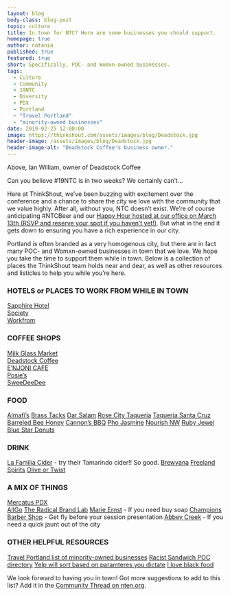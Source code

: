 ```yaml
---
layout: blog
body-class: blog-post
topic: culture
title: In town for NTC? Here are some businesses you should support.
homepage: true
author: natania
published: true
featured: true
short: Specifically, POC- and Womxn-owned businesses.
tags:
  - Culture
  - Community
  - 19NTC
  - Diversity
  - PDX
  - Portland
  - "Travel Portland"
  - "minority-owned businesses"
date: 2019-02-25 12:00:00
image: https://thinkshout.com/assets/images/blog/Deadstock.jpg
header-image: /assets/images/blog/Deadstock.jpg
header-image-alt: "Deadstock Coffee's business owner."
---
```

<span class="caption">Above, Ian William, owner of Deadstock Coffee</span>

Can you believe #19NTC is in two weeks? We certainly can’t…

Here at ThinkShout, we’ve been buzzing with excitement over the conference and a chance to share the city we love with the community that we value highly. After all, without you, NTC doesn’t exist. We’re of course anticipating #NTCBeer and our [Happy Hour hosted at our office on March 13th (RSVP and reserve your spot if you haven’t yet!)](https://hhthinkshout.eventbrite.com). But what in the end it gets down to ensuring you have a rich experience in our city.

Portland is often branded as a very homogenous city, but there are in fact many POC- and Womxn-owned businesses in town that we love. We hope you take the time to support them while in town. Below is a collection of places the ThinkShout team holds near and dear, as well as other resources and listicles to help you while you’re here.


### HOTELS or PLACES TO WORK FROM WHILE IN TOWN
[Sapphire Hotel](http://thesapphirehotel.com/)  
[Society](https://thesocietyhotel.com/)  
[Workfrom](https://workfrom.co/)  

### COFFEE SHOPS
[Milk Glass Market](http://www.milkglassmrkt.com/)  
[Deadstock Coffee](http://www.deadstockcoffee.com/)  
[E’NJONI CAFE](http://www.enjonicafe.com/)  
[Posie’s](http://posiescafe.com/)  
[SweeDeeDee](http://www.sweedeedee.com/)  

### FOOD
[Almafi’s](https://www.amalfisrestaurant.com/)
[Brass Tacks](http://www.brasstackssandwiches.com/)
[Dar Salam](http://darsalamportland.com/)
[Rose City Taqueria](https://rosecitytaqueria.com/)
[Taqueria Santa Cruz](http://www.tiendasantacruz.com/)
[Barreled Bee Honey](https://www.thebarreledbee.com/)
[Cannon’s BBQ](https://www.yelp.com/biz/cannons-rib-express-portland)
[Pho Jasmine](https://www.yelp.com/biz/pho-jasmine-restaurant-portland)
[Nourish NW](http://nourishnorthwest.com/)
[Ruby Jewel](http://www.rubyjewel.com/)
[Blue Star Donuts](https://www.bluestardonuts.com/about/)

### DRINK
[La Familia Cider](http://lafamiliacider.com/) - try their Tamarindo cider!! So good.
[Brewvana](https://www.brewvana.com)
[Freeland Spirits](https://www.freelandspirits.com/)
[Olive or Twist](http://www.oliveortwistmartinibar.com/index2.php)

### A MIX OF THINGS
[Mercatus PDX](https://mercatuspdx.com/#home)  
[AllGo](https://www.canweallgo.com/)
[The Radical Brand Lab](https://theradicalbrandlab.com/)
[Marie Ernst](https://www.marieernst.com/) - If you need buy soap
[Champions Barber Shop](https://www.championspdx.com/) - Get fly before your session presentation
[Abbey Creek](https://www.abbeycreekvineyard.com/) - If you need a quick jaunt out of the city

### OTHER HELPFUL RESOURCES

[Travel Portland list of minority-owned businesses](https://www.travelportland.com/directory/feature/minority-owned-business/)
[Racist Sandwich POC directory](http://www.racistsandwich.com/pocdirectory)
[Yelp will sort based on paramteres you dictate](https://www.yelp.com/search?find_desc=woman%20owned&find_loc=Portland%2C%20OR)
[I love black food](https://iloveblackfood.com/pdx-directory)

We look forward to having you in town! Got more suggestions to add to this list? Add it in the [Community Thread on nten.org](https://community.nten.org/communities/community-home/digestviewer?CommunityKey=4d36fcae-0adf-4a97-82ce-b028aef06c46&tab=digestviewer&MDATE=74774756%3E&UserKey=2ebbe068-cc21-48e0-b9cb-2947a8182c57&sKey=a819203a2b544e43a5aa).

